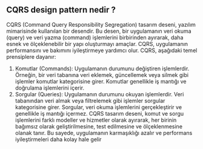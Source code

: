 ## CQRS design pattern nedir ?

CQRS (Command Query Responsibility Segregation) tasarım deseni, yazılım mimarisinde kullanılan bir desendir. 
Bu desen, bir uygulamanın veri okuma (query) ve veri yazma (command) işlemlerini birbirinden ayırarak, daha esnek ve ölçeklenebilir bir yapı oluşturmayı amaçlar. 
CQRS, uygulamanın performansını ve bakımını iyileştirmeye yardımcı olur.
CQRS, aşağıdaki temel prensiplere dayanır:
1. Komutlar (Commands): Uygulamanın durumunu değiştiren işlemlerdir. Örneğin, bir veri tabanına veri eklemek, güncellemek veya silmek gibi işlemler komutlar kategorisine girer. Komutlar genellikle iş mantığı ve doğrulama işlemlerini içerir.
2. Sorgular (Queries): Uygulamanın durumunu okuyan işlemlerdir. Veri tabanından veri almak veya filtrelemek gibi işlemler sorgular kategorisine girer. Sorgular, veri okuma işlemlerini gerçekleştirir ve genellikle iş mantığı içermez.
CQRS tasarım deseni, komut ve sorgu işlemlerini farklı modeller ve hizmetler olarak ayırarak, her birinin bağımsız olarak geliştirilmesine, test edilmesine ve ölçeklenmesine olanak tanır. Bu sayede, uygulamanın karmaşıklığı azalır ve performans iyileştirmeleri daha kolay hale gelir
